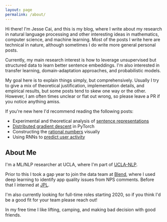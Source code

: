 ```yaml
---
layout: page
permalink: /about/
---
```


Hi there! I'm Jesse Cai, and this is my blog, where I write about my research in natural language processing and other interesting ideas in mathematics, computer science, and machine learning.
Most of the posts I write here are technical in nature, although sometimes I do write more general personal posts.

Currently, my main research interest is how to leverage unsupervised but structured data to learn better sentence embeddings.
I'm also interested in transfer learning, domain-adaptation approaches, and probabilistic models. 

My goal here is to explain things simply, but comprehensively. Usually I try to give a mix of theoretical justification, implementation details, and empirical results, but some posts tend to skew one way or the other. 
However, I am often times unclear or flat out wrong, so please leave a PR if you notice anything amiss.

If you're new here I'd recommend reading the following posts:
- Experimental and theoretical analysis of [sentence representations](/Quickthoughts)
- [Distributed gradient descent](/Distbelief) in PyTorch
- Constructing the [rational numbers](/Building-Q) visually
- Using RNNs to [predict user activity](/Predicting-User-Submission)

## About Me

I'm a ML/NLP researcher at UCLA, where I'm part of [UCLA-NLP](http://web.cs.ucla.edu/~kwchang/).

Prior to this I took a gap year to join the data team at [Blend](https://blend.com), where I used deep learning to identify app quality issues from NPS comments. Before that I interned at [JPL](https://www.jpl.nasa.gov/).

I'm also currently looking for full-time roles starting 2020, so if you think I'd be a good fit for your team please reach out!

In my free time I like lifting, camping, and making bad decision with good friends.
